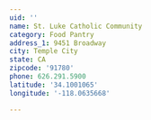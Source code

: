 ```yaml
---
uid: ''
name: St. Luke Catholic Community
category: Food Pantry
address_1: 9451 Broadway
city: Temple City
state: CA
zipcode: '91780'
phone: 626.291.5900
latitude: '34.1001065'
longitude: '-118.0635668'

---
```

